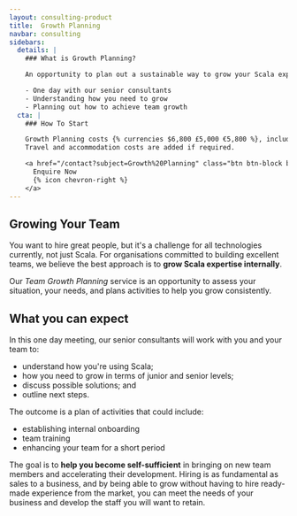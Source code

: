 ```yaml
---
layout: consulting-product
title:  Growth Planning
navbar: consulting
sidebars:
  details: |
    ### What is Growth Planning?

    An opportunity to plan out a sustainable way to grow your Scala expertise.

    - One day with our senior consultants
    - Understanding how you need to grow
    - Planning out how to achieve team growth
  cta: |
    ### How To Start

    Growth Planning costs {% currencies $6,800 £5,000 €5,800 %}, including a written plan.
    Travel and accommodation costs are added if required.

    <a href="/contact?subject=Growth%20Planning" class="btn btn-block btn-primary">
      Enquire Now
      {% icon chevron-right %}
    </a>
---
```


## Growing Your Team

You want to hire great people,
but it's a challenge for all technologies currently,
not just Scala.
For organisations committed to building excellent teams,
we believe the best approach is to **grow Scala expertise internally**.

Our _Team Growth Planning_ service is an opportunity to assess your situation,
your needs, and plans activities to help you grow consistently.

## What you can expect

In this one day meeting, our senior consultants will work with you and your team to:

- understand how you're using Scala;
- how you need to grow in terms of junior and senior levels;
- discuss possible solutions; and
- outline next steps.

The outcome is a plan of activities that could include:

- establishing internal onboarding
- team training
- enhancing your team for a short period

The goal is to **help you become self-sufficient** in bringing on new team members and accelerating their development.
Hiring is as fundamental as sales to a business,
and by being able to grow without having to hire ready-made experience from the market,
you can meet the needs of your business and develop the staff you will want to retain.
